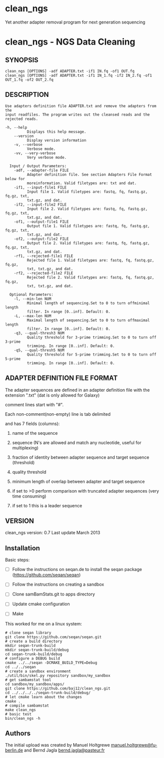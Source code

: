 clean_ngs
=========

Yet another adapter removal program for next generation sequencing 

clean_ngs - NGS Data Cleaning
=============================


SYNOPSIS
--------
    clean_ngs [OPTIONS] -adf ADAPTER.txt -if1 IN.fq -of1 OUT.fq
    clean_ngs [OPTIONS] -adf ADAPTER.txt -if1 IN_1.fq -if2 IN_2.fq -of1
    OUT_1.fq -of2 OUT_2.fq

DESCRIPTION
-----------
    Use adapters definition file ADAPTER.txt and remove the adapters from the
    input readfiles. The program writes out the cleansed reads and the
    rejected reads.

```
-h, --help
          Displays this help message.
    --version
          Display version information
    -v, --verbose
          Verbose mode.
    -vv, --very-verbose
          Very verbose mode.

  Input / Output Parameters:
    -adf, --adapter-file FILE
          Adapter definition file. See section Adapters File Format below for
          moreinformation. Valid filetypes are: txt and dat.
    -if1, --input-file1 FILE
          Input file 1. Valid filetypes are: fastq, fq, fastq.gz, fq.gz, txt,
          txt.gz, and dat.
    -if2, --input-file2 FILE
          Input file 2. Valid filetypes are: fastq, fq, fastq.gz, fq.gz, txt,
          txt.gz, and dat.
    -of1, --output-file1 FILE
          Output file 1. Valid filetypes are: fastq, fq, fastq.gz, fq.gz, txt,
          txt.gz, and dat.
    -of2, --output-file2 FILE
          Output file 2. Valid filetypes are: fastq, fq, fastq.gz, fq.gz, txt,
          txt.gz, and dat.
    -rf1, --rejected-file1 FILE
          Rejected file 1. Valid filetypes are: fastq, fq, fastq.gz, fq.gz,
          txt, txt.gz, and dat.
    -rf2, --rejected-file2 FILE
          Rejected file 2. Valid filetypes are: fastq, fq, fastq.gz, fq.gz,
          txt, txt.gz, and dat.

  Optional Parameters:
    -l, --min-len NUM
          Minimal length of sequencing.Set to 0 to turn offminimal length
          filter. In range [0..inf]. Default: 0.
    -L, --max-len NUM
          Maximal length of sequencing.Set to 0 to turn offmaximal length
          filter. In range [0..inf]. Default: 0.
    -q3, --qual-thresh3 NUM
          Quality threshold for 3-prime trimming.Set to 0 to turn off 3-prime
          trimming. In range [0..inf]. Default: 0.
    -q5, --qual-thresh5 NUM
          Quality threshold for 5-prime trimming.Set to 0 to turn off 5-prime
          trimming. In range [0..inf]. Default: 0.
```

ADAPTER DEFINITION FILE FORMAT
------------------------------
The adapter sequences are defined in an adapter definition file with the
extension ".txt" (dat is only allowed for Galaxy)

comment lines start with "#".

Each non-comment(non-empty) line is tab delimited

and has 7 fields (columns):

1. name of the sequence

2. sequence (N's are allowed and match any nucleotide, useful for
multiplexing)

3. fraction of identity between adapter sequence and target sequence
(threshold)

4. quality threshold

5. minimum length of overlap between adapter and target sequence

6. if set to >0 perform comparison with truncated adapter sequences (very
time consuming)

7. if set to 1 this is a leader sequence

VERSION
-------
clean_ngs version: 0.7
Last update March 2013

Installation
------------


Basic steps:

- [ ] Follow the instructions on seqan.de to install the seqan package (https://github.com/seqan/seqan)
- [ ] Follow the instructions on creating a sandbox
- [ ] Clone samBamStats.git to apps directory
- [ ] Update cmake configuration
- [ ] Make


This worked for me on a linux system:

```Shell
# clone seqan library
git clone https://github.com/seqan/seqan.git
# create a build directory
mkdir seqan-trunk-build
mkdir seqan-trunk-build/debug
cd seqan-trunk-build/debug
# configure a DEBUG build
cmake ../../seqan -DCMAKE_BUILD_TYPE=Debug
cd ../../seqan
# create a sandbox environment
./util/bin/skel.py repository sandbox/my_sandbox
# get sambamstat tool
cd sandbox/my_sandbox/apps/
git clone https://github.com/baj12/clean_ngs.git
cd ../../../../seqan-trunk-build/debug/
# let cmake learn about the changes
cmake .
# compile sambamstat
make clean_ngs
# basic test
bin/clean_ngs -h
```

Authors
-------
The initial upload was created by 
Manuel Holtgrewe <manuel.holtgrewe@fu-berlin.de>
and
Bernd Jagla <bernd.jagla@pasteur.fr>
